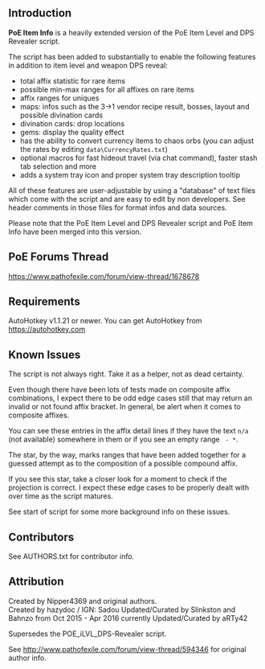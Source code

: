 Introduction
------------

**PoE Item Info** is a heavily extended version of the PoE Item Level and DPS Revealer script.

The script has been added to substantially to enable the following features in addition to
item level and weapon DPS reveal:

- total affix statistic for rare items
- possible min-max ranges for all affixes on rare items
- affix ranges for uniques
- maps: infos such as the 3->1 vendor recipe result, bosses, layout and possible divination cards
- divination cards: drop locations
- gems: display the quality effect
- has the ability to convert currency items to chaos orbs (you can adjust the rates by editing
    `data\CurrencyRates.txt`)
- optional macros for fast hideout travel (via chat command), faster stash tab selection and more
- adds a system tray icon and proper system tray description tooltip

All of these features are user-adjustable by using a "database" of text files which come
with the script and are easy to edit by non developers. See header comments in those files
for format infos and data sources.

Please note that the PoE Item Level and DPS Revealer script and PoE Item Info have been merged
into this version.

PoE Forums Thread
-----------------

https://www.pathofexile.com/forum/view-thread/1678678

Requirements
------------

AutoHotkey v1.1.21 or newer. You can get AutoHotkey from https://autohotkey.com


Known Issues
------------

The script is not always right. Take it as a helper, not as dead certainty.

Even though there have been lots of tests made on composite affix combinations, I expect there
to be odd edge cases still that may return an invalid or not found affix bracket. In general,
be alert when it comes to composite affixes.

You can see these entries in the affix detail lines if they have the text `n/a` (not available)
somewhere in them or if you see an empty range ` - *`.

The star, by the way, marks ranges that have been added together for a guessed attempt as to the
composition of a possible compound affix.

If you see this star, take a closer look for a moment to check if the projection is correct.
I expect these edge cases to be properly dealt with over time as the script matures.

See start of script for some more background info on these issues.

Contributors
------------

See AUTHORS.txt for contributor info.

Attribution
-----------

Created by Nipper4369 and original authors.  
Created by hazydoc / IGN: Sadou
Updated/Curated by Slinkston and Bahnzo from Oct 2015 - Apr 2016
currently Updated/Curated by aRTy42

Supersedes the POE_iLVL_DPS-Revealer script.

See http://www.pathofexile.com/forum/view-thread/594346 for original author info.

